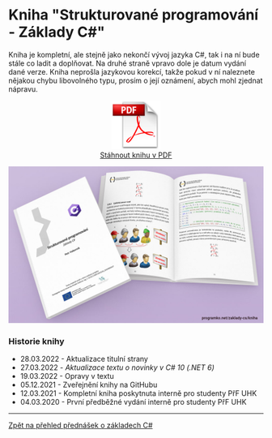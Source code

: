 # Kniha "Strukturované programování - Základy C#"

Kniha je kompletní, ale stejně jako nekončí vývoj jazyka C#, 
tak i na ní bude stále co ladit a doplňovat. Na druhé straně vpravo dole je datum 
vydání dané verze. Kniha neprošla jazykovou korekcí, takže pokud v ní 
naleznete nějakou chybu libovolného typu, prosím o její oznámení, 
abych mohl zjednat nápravu.

<p align="center">
	<a href="https://github.com/PetrVobornik/prednasky/raw/master/ZakladyCs/Kniha/zaklady-cs.pdf" />
		<img src="https://github.com/PetrVobornik/prednasky/raw/master/ZakladyCs/Kniha/img/pdf.png" alt="Odkaz na stažení knihy Základy C# v PDF" width="96" /><br/>Stáhnout knihu v PDF
	</a>
</p>


<p align="center">
	<img src="https://github.com/PetrVobornik/prednasky/raw/master/ZakladyCs/Kniha/img/zaklady-cs-book.jpg" alt="Ilustrační obrázek knihy Základy C#" />
</p>


### Historie knihy

* 28.03.2022 - Aktualizace titulní strany
* 27.03.2022 - *Aktualizace textu o novinky v C# 10 (.NET 6)*
* 19.03.2022 - Opravy v textu
* 05.12.2021 - Zveřejnění knihy na GitHubu
* 12.03.2021 - Kompletní kniha poskytnuta interně pro studenty PřF UHK
* 04.03.2020 - První předběžné vydání interně pro studenty PřF UHK


---

[Zpět na přehled přednášek o základech C#](https://github.com/PetrVobornik/prednasky/tree/master/ZakladyCs)
